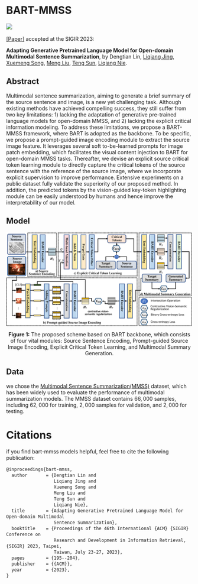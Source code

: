 # BART-MMSS
[![](https://img.shields.io/badge/python-3.6+-blue.svg)](https://www.python.org/downloads/) 

[[Paper]](https://doi.org/10.1145/3539618.3591633) accepted at the SIGIR 2023:

**Adapting Generative Pretrained Language Model for Open-domain Multimodal Sentence Summarization**, by Dengtian Lin, [Liqiang Jing](https://liqiangjing.github.io/), [Xuemeng Song](https://xuemengsong.github.io/), [Meng Liu](https://mengliu1991.github.io/), [Teng Sun](https://teng-sun.github.io/), [Liqiang Nie](https://liqiangnie.github.io/).

## Abstract
Multimodal sentence summarization, aiming to generate a brief summary of the source sentence and image, is a new yet challenging task. Although existing methods have achieved compelling success, they still suffer from two key limitations: 1) lacking the adaptation of generative pre-trained language models for open-domain MMSS, and 2) lacking the explicit critical information modeling. To address these limitations, we propose a BART-MMSS framework, where BART is adopted as the backbone. To be specific, we propose a prompt-guided image encoding module to extract the source image feature. It leverages several soft to-be-learned prompts for image patch embedding, which facilitates the visual content injection to BART for open-domain MMSS tasks. Thereafter, we devise an explicit source critical token learning module to directly capture the critical tokens of the source sentence with the reference of the source image, where we incorporate explicit supervision to improve performance. Extensive experiments on a public dataset fully validate the superiority of our proposed method. In addition, the predicted tokens by the vision-guided key-token highlighting module can be easily understood by humans and hence improve the interpretability of our model.

## Model
<p align="center">
  <img align="center" src="Figure/prompt model figure.png" />
</p>
<p align="center">
  <b>Figure 1:</b> The proposed scheme based on BART backbone, which consists of four vital modules: Source Sentence Encoding, Prompt-guided Source Image Encoding, Explicit Critical Token Learning, and Multimodal Summary Generation.
</p>

## Data
we chose the [Multimodal Sentence Summarization(MMSS)](https://github.com/ZNLP/ZNLP-Dataset) dataset, which has been widely used to evaluate the performance of multimodal summarization models. The MMSS dataset contains $66,000$ samples, including $62,000$ for training, $2,000$ samples for validation, and $2,000$ for testing.


# Citations
if you find bart-mmss models helpful, feel free to cite the following publication:
```
@inproceedings{bart-mmss,
  author       = {Dengtian Lin and
                  Liqiang Jing and
                  Xuemeng Song and
                  Meng Liu and
                  Teng Sun and
                  Liqiang Nie},
  title        = {Adapting Generative Pretrained Language Model for Open-domain Multimodal
                  Sentence Summarization},
  booktitle    = {Proceedings of the 46th International {ACM} {SIGIR} Conference on
                  Research and Development in Information Retrieval, {SIGIR} 2023, Taipei,
                  Taiwan, July 23-27, 2023},
  pages        = {195--204},
  publisher    = {{ACM}},
  year         = {2023},
}
```
